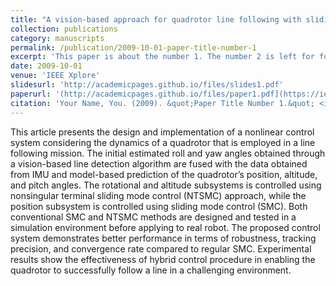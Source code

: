 ```yaml
---
title: "A vision-based approach for quadrotor line following with sliding mode controller."
collection: publications
category: manuscripts
permalink: /publication/2009-10-01-paper-title-number-1
excerpt: 'This paper is about the number 1. The number 2 is left for future work.'
date: 2009-10-01
venue: 'IEEE Xplore'
slidesurl: 'http://academicpages.github.io/files/slides1.pdf'
paperurl: '(http://academicpages.github.io/files/paper1.pdf](https://ieeexplore.ieee.org/abstract/document/10496632)'
citation: 'Your Name, You. (2009). &quot;Paper Title Number 1.&quot; <i>Journal 1</i>. 1(1).'
---
```


This article presents the design and implementation of a nonlinear control system considering the dynamics of a quadrotor that is employed in a line following mission. The initial estimated roll and yaw angles obtained through a vision-based line detection algorithm are fused with the data obtained from IMU and model-based prediction of the quadrotor’s position, altitude, and pitch angles. The rotational and altitude subsystems is controlled using nonsingular terminal sliding mode control (NTSMC) approach, while the position subsystem is controlled using sliding mode control (SMC). Both conventional SMC and NTSMC methods are designed and tested in a simulation environment before applying to real robot. The proposed control system demonstrates better performance in terms of robustness, tracking precision, and convergence rate compared to regular SMC. Experimental results show the effectiveness of hybrid control procedure in enabling the quadrotor to successfully follow a line in a challenging environment.
